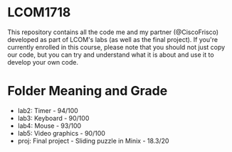 # LCOM1718

This repository contains all the code me and my partner (@CiscoFrisco) developed as part of LCOM's labs (as well as the final project).
If you're currently enrolled in this course, please note that you should not just copy our code, but you can
try and understand what it is about and use it to develop your own code.

# Folder Meaning and Grade

- lab2: Timer - 94/100
- lab3: Keyboard - 90/100
- lab4: Mouse - 93/100
- lab5: Video graphics - 90/100
- proj: Final project - Sliding puzzle in Minix - 18.3/20
